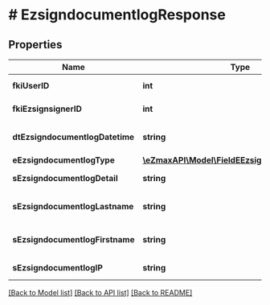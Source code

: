 # # EzsigndocumentlogResponse

## Properties

Name | Type | Description | Notes
------------ | ------------- | ------------- | -------------
**fkiUserID** | **int** | The unique ID of the User | [optional]
**fkiEzsignsignerID** | **int** | The unique ID of the Ezsignsigner | [optional]
**dtEzsigndocumentlogDatetime** | **string** | The date and time at which the event was logged |
**eEzsigndocumentlogType** | [**\eZmaxAPI\Model\FieldEEzsigndocumentlogType**](FieldEEzsigndocumentlogType.md) |  |
**sEzsigndocumentlogDetail** | **string** | The detail of the Ezsigndocumentlog |
**sEzsigndocumentlogLastname** | **string** | The last name of the User or Ezsignsigner |
**sEzsigndocumentlogFirstname** | **string** | The first name of the User or Ezsignsigner |
**sEzsigndocumentlogIP** | **string** | Represent an IP address. |

[[Back to Model list]](../../README.md#models) [[Back to API list]](../../README.md#endpoints) [[Back to README]](../../README.md)
